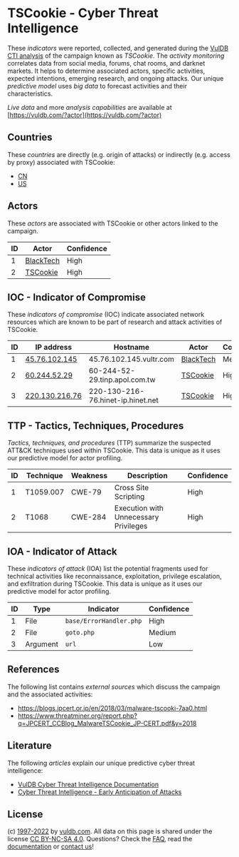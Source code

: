 # TSCookie - Cyber Threat Intelligence

These _indicators_ were reported, collected, and generated during the [VulDB CTI analysis](https://vuldb.com/?kb.cti) of the campaign known as _TSCookie_. The _activity monitoring_ correlates data from social media, forums, chat rooms, and darknet markets. It helps to determine associated actors, specific activities, expected intentions, emerging research, and ongoing attacks. Our unique _predictive model_ uses _big data_ to forecast activities and their characteristics.

_Live data_ and more _analysis capabilities_ are available at [https://vuldb.com/?actor](https://vuldb.com/?actor)

## Countries

These _countries_ are directly (e.g. origin of attacks) or indirectly (e.g. access by proxy) associated with TSCookie:

* [CN](https://vuldb.com/?country.cn)
* [US](https://vuldb.com/?country.us)

## Actors

These _actors_ are associated with TSCookie or other actors linked to the campaign.

ID | Actor | Confidence
-- | ----- | ----------
1 | [BlackTech](https://vuldb.com/?actor.blacktech) | High
2 | [TSCookie](https://vuldb.com/?actor.tscookie) | High

## IOC - Indicator of Compromise

These _indicators of compromise_ (IOC) indicate associated network resources which are known to be part of research and attack activities of TSCookie.

ID | IP address | Hostname | Actor | Confidence
-- | ---------- | -------- | ----- | ----------
1 | [45.76.102.145](https://vuldb.com/?ip.45.76.102.145) | 45.76.102.145.vultr.com | [BlackTech](https://vuldb.com/?actor.blacktech) | Medium
2 | [60.244.52.29](https://vuldb.com/?ip.60.244.52.29) | 60-244-52-29.tinp.apol.com.tw | [TSCookie](https://vuldb.com/?actor.tscookie) | High
3 | [220.130.216.76](https://vuldb.com/?ip.220.130.216.76) | 220-130-216-76.hinet-ip.hinet.net | [TSCookie](https://vuldb.com/?actor.tscookie) | High

## TTP - Tactics, Techniques, Procedures

_Tactics, techniques, and procedures_ (TTP) summarize the suspected ATT&CK techniques used within TSCookie. This data is unique as it uses our predictive model for actor profiling.

ID | Technique | Weakness | Description | Confidence
-- | --------- | -------- | ----------- | ----------
1 | T1059.007 | CWE-79 | Cross Site Scripting | High
2 | T1068 | CWE-284 | Execution with Unnecessary Privileges | High

## IOA - Indicator of Attack

These _indicators of attack_ (IOA) list the potential fragments used for technical activities like reconnaissance, exploitation, privilege escalation, and exfiltration during TSCookie. This data is unique as it uses our predictive model for actor profiling.

ID | Type | Indicator | Confidence
-- | ---- | --------- | ----------
1 | File | `base/ErrorHandler.php` | High
2 | File | `goto.php` | Medium
3 | Argument | `url` | Low

## References

The following list contains _external sources_ which discuss the campaign and the associated activities:

* https://blogs.jpcert.or.jp/en/2018/03/malware-tscooki-7aa0.html
* https://www.threatminer.org/report.php?q=JPCERT_CCBlog_MalwareTSCookie_JP-CERT.pdf&y=2018

## Literature

The following _articles_ explain our unique predictive cyber threat intelligence:

* [VulDB Cyber Threat Intelligence Documentation](https://vuldb.com/?kb.cti)
* [Cyber Threat Intelligence - Early Anticipation of Attacks](https://www.scip.ch/en/?labs.20201022)

## License

(c) [1997-2022](https://vuldb.com/?kb.changelog) by [vuldb.com](https://vuldb.com/?kb.about). All data on this page is shared under the license [CC BY-NC-SA 4.0](https://creativecommons.org/licenses/by-nc-sa/4.0/). Questions? Check the [FAQ](https://vuldb.com/?kb.faq), read the [documentation](https://vuldb.com/?kb) or [contact us](https://vuldb.com/?contact)!

